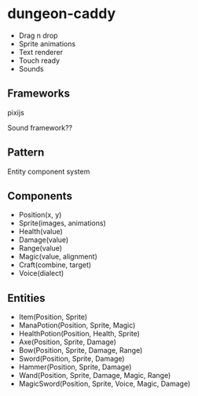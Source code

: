dungeon-caddy
=============
- Drag n drop
- Sprite animations
- Text renderer
- Touch ready
- Sounds

Frameworks
----------

pixijs

Sound framework??

Pattern
-------

Entity component system

Components
----------

- Position(x, y)
- Sprite(images, animations)
- Health(value)
- Damage(value)
- Range(value)
- Magic(value, alignment)
- Craft(combine, target)
- Voice(dialect)

Entities
--------

- Item(Position, Sprite)
- ManaPotion(Position, Sprite, Magic)
- HealthPotion(Position, Health, Sprite)
- Axe(Position, Sprite, Damage)
- Bow(Position, Sprite, Damage, Range)
- Sword(Position, Sprite, Damage)
- Hammer(Position, Sprite, Damage)
- Wand(Position, Sprite, Damage, Magic, Range)
- MagicSword(Position, Sprite, Voice, Magic, Damage)
